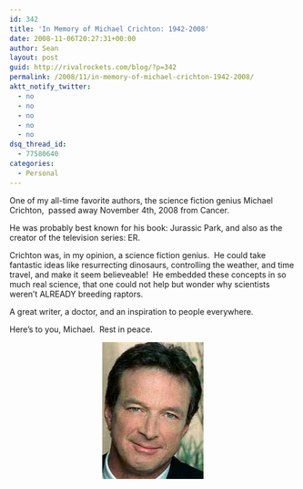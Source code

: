 ```yaml
---
id: 342
title: 'In Memory of Michael Crichton: 1942-2008'
date: 2008-11-06T20:27:31+00:00
author: Sean
layout: post
guid: http://rivalrockets.com/blog/?p=342
permalink: /2008/11/in-memory-of-michael-crichton-1942-2008/
aktt_notify_twitter:
  - no
  - no
  - no
  - no
  - no
dsq_thread_id:
  - 77580640
categories:
  - Personal
---
```

One of my all-time favorite authors, the science fiction genius Michael Crichton,  passed away November 4th, 2008 from Cancer.

He was probably best known for his book: Jurassic Park, and also as the creator of the television series: ER.

Crichton was, in my opinion, a science fiction genius.  He could take fantastic ideas like resurrecting dinosaurs, controlling the weather, and time travel, and make it seem believeable!  He embedded these concepts in so much real science, that one could not help but wonder why scientists weren&#8217;t ALREADY breeding raptors.

A great writer, a doctor, and an inspiration to people everywhere.

Here&#8217;s to you, Michael.  Rest in peace.

<p style="text-align: center;">
  <img class="size-medium wp-image-345 aligncenter" src="/content/2008/11/mcrichton2.jpg" alt="" width="178" height="240" />
</p>